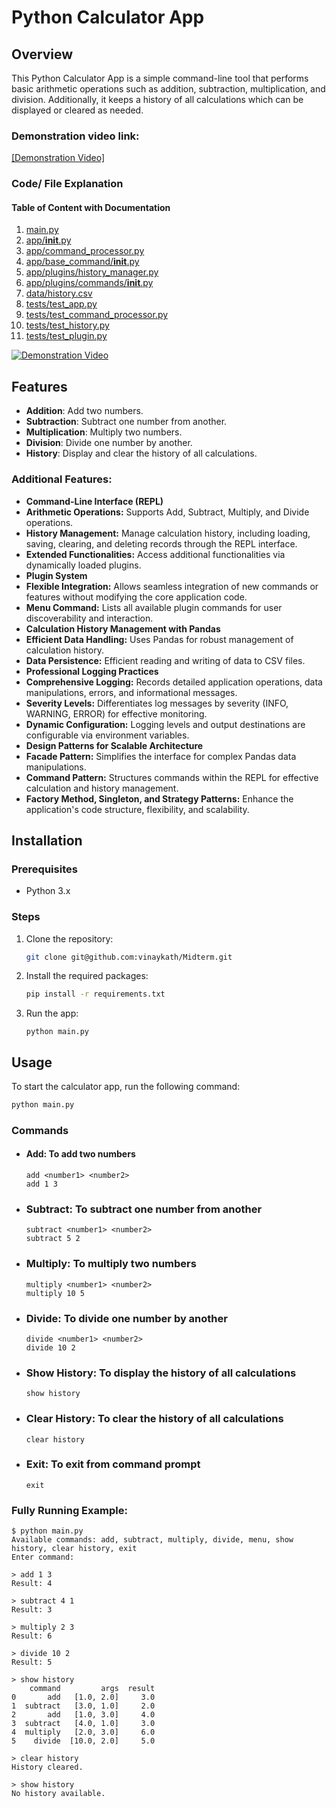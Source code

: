 # Python Calculator App

## Overview
This Python Calculator App is a simple command-line tool that performs basic arithmetic operations such as addition, subtraction, multiplication, and division. Additionally, it keeps a history of all calculations which can be displayed or cleared as needed.

### Demonstration video link: 
[[Demonstration Video]](https://youtu.be/_U9EveKmf9c)

### Code/ File Explanation

#### Table of Content with Documentation
1) [main.py](./mainpy_readme.md)
2) [app/__init__.py](./app/README.MD)
3) [app/command_processor.py](./app/commandprocess_readme.md)
4) [app/base_command/__init__.py](./app/base_command/Readme.md)
5) [app/plugins/history_manager.py](./app/plugins/readme.md)
6) [app/plugins/commands/__init__.py](./app/plugins/commands/readme.md)
7) [data/history.csv](./data/readme.md)
8) [tests/test_app.py](./tests/testapp_readme.md)
9) [tests/test_command_processor.py](./tests/testcommandprocessor_readme.md)
10) [tests/test_history.py](./tests/testhistory_readme.md)
11) [tests/test_plugin.py](./tests/testplugin_readme.md)

[![Demonstration Video](https://img.youtube.com/vi/_U9EveKmf9c/maxresdefault.jpg)](https://youtu.be/_U9EveKmf9c?si=PbbJ3YCjl65z6UGy)

## Features
- **Addition**: Add two numbers.
- **Subtraction**: Subtract one number from another.
- **Multiplication**: Multiply two numbers.
- **Division**: Divide one number by another.
- **History**: Display and clear the history of all calculations.

### Additional Features:
- **Command-Line Interface (REPL)**
- **Arithmetic Operations:** Supports Add, Subtract, Multiply, and Divide operations.
- **History Management:** Manage calculation history, including loading, saving, clearing, and deleting records through the REPL interface.
- **Extended Functionalities:** Access additional functionalities via dynamically loaded plugins.
- **Plugin System**
- **Flexible Integration:** Allows seamless integration of new commands or features without modifying the core application code.
- **Menu Command:** Lists all available plugin commands for user discoverability and interaction.
- **Calculation History Management with Pandas**
- **Efficient Data Handling:** Uses Pandas for robust management of calculation history.
- **Data Persistence:** Efficient reading and writing of data to CSV files.
- **Professional Logging Practices**
- **Comprehensive Logging:** Records detailed application operations, data manipulations, errors, and informational messages.
- **Severity Levels:** Differentiates log messages by severity (INFO, WARNING, ERROR) for effective monitoring.
- **Dynamic Configuration:** Logging levels and output destinations are configurable via environment variables.
- **Design Patterns for Scalable Architecture**
- **Facade Pattern:** Simplifies the interface for complex Pandas data manipulations.
- **Command Pattern:** Structures commands within the REPL for effective calculation and history management.
- **Factory Method, Singleton, and Strategy Patterns:** Enhance the application's code structure, flexibility, and scalability.


## Installation

### Prerequisites
- Python 3.x

### Steps
1. Clone the repository:
   ```sh
   git clone git@github.com:vinaykath/Midterm.git
    ```
2. Install the required packages:
    ```sh 
    pip install -r requirements.txt
    ```
3. Run the app:
    ```
    python main.py
    ```

## Usage

To start the calculator app, run the following command:

```sh
python main.py
```

### Commands

- #### Add: To add two numbers
    ```
    add <number1> <number2>
    add 1 3 
    ```

- ### Subtract: To subtract one number from another
    ```
    subtract <number1> <number2>
    subtract 5 2
    ```
- ### Multiply: To multiply two numbers
    ```
    multiply <number1> <number2>
    multiply 10 5
    ```

- ### Divide: To divide one number by another
    ```
    divide <number1> <number2>
    divide 10 2
    ```

- ### Show History: To display the history of all calculations
    ```
    show history
    ```

- ### Clear History: To clear the history of all calculations
    ```
    clear history
    ```

- ### Exit: To exit from command prompt
    ```
    exit
    ```


### Fully Running Example:
```
$ python main.py
Available commands: add, subtract, multiply, divide, menu, show history, clear history, exit
Enter command:

> add 1 3
Result: 4

> subtract 4 1
Result: 3

> multiply 2 3
Result: 6

> divide 10 2
Result: 5

> show history
    command         args  result
0       add   [1.0, 2.0]     3.0
1  subtract   [3.0, 1.0]     2.0
2       add   [1.0, 3.0]     4.0
3  subtract   [4.0, 1.0]     3.0
4  multiply   [2.0, 3.0]     6.0
5    divide  [10.0, 2.0]     5.0

> clear history
History cleared.

> show history
No history available.

```